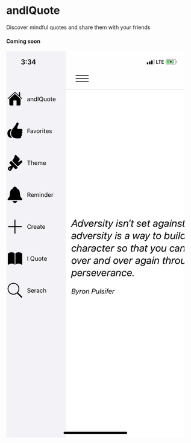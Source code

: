 # andIQuote
Discover mindful quotes and share them with your friends

#### Coming soon

![andIQuote Home With Slide Out View](https://github.com/hectorsvill/hectorsvill.github.io/blob/master/andIQuote_intro_1.PNG)
